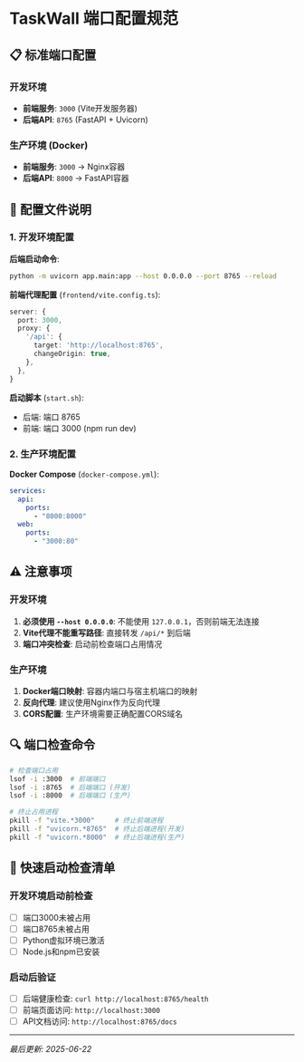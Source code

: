 # TaskWall 端口配置规范

## 📋 标准端口配置

### 开发环境
- **前端服务**: `3000` (Vite开发服务器)
- **后端API**: `8765` (FastAPI + Uvicorn)

### 生产环境 (Docker)
- **前端服务**: `3000` → Nginx容器
- **后端API**: `8000` → FastAPI容器

## 🔧 配置文件说明

### 1. 开发环境配置

**后端启动命令**:
```bash
python -m uvicorn app.main:app --host 0.0.0.0 --port 8765 --reload
```

**前端代理配置** (`frontend/vite.config.ts`):
```typescript
server: {
  port: 3000,
  proxy: {
    '/api': {
      target: 'http://localhost:8765',
      changeOrigin: true,
    },
  },
}
```

**启动脚本** (`start.sh`):
- 后端: 端口 8765
- 前端: 端口 3000 (npm run dev)

### 2. 生产环境配置

**Docker Compose** (`docker-compose.yml`):
```yaml
services:
  api:
    ports:
      - "8000:8000"
  web:
    ports:
      - "3000:80"
```

## ⚠️ 注意事项

### 开发环境
1. **必须使用 `--host 0.0.0.0`**: 不能使用 `127.0.0.1`，否则前端无法连接
2. **Vite代理不能重写路径**: 直接转发 `/api/*` 到后端
3. **端口冲突检查**: 启动前检查端口占用情况

### 生产环境
1. **Docker端口映射**: 容器内端口与宿主机端口的映射
2. **反向代理**: 建议使用Nginx作为反向代理
3. **CORS配置**: 生产环境需要正确配置CORS域名

## 🔍 端口检查命令

```bash
# 检查端口占用
lsof -i :3000  # 前端端口
lsof -i :8765  # 后端端口 (开发)
lsof -i :8000  # 后端端口 (生产)

# 终止占用进程
pkill -f "vite.*3000"     # 终止前端进程
pkill -f "uvicorn.*8765"  # 终止后端进程(开发)
pkill -f "uvicorn.*8000"  # 终止后端进程(生产)
```

## 🚀 快速启动检查清单

### 开发环境启动前检查
- [ ] 端口3000未被占用
- [ ] 端口8765未被占用  
- [ ] Python虚拟环境已激活
- [ ] Node.js和npm已安装

### 启动后验证
- [ ] 后端健康检查: `curl http://localhost:8765/health`
- [ ] 前端页面访问: `http://localhost:3000`
- [ ] API文档访问: `http://localhost:8765/docs`

---
*最后更新: 2025-06-22*